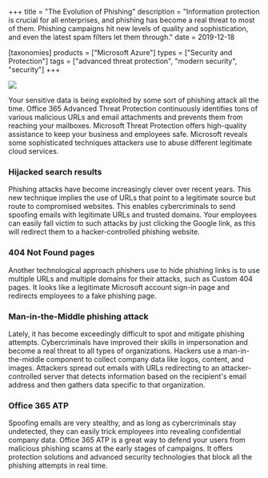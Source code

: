 +++
title = "The Evolution of Phishing"
description = "Information protection is crucial for all enterprises, and phishing has become a real threat to most of them. Phishing campaigns hit new levels of quality and sophistication, and even the latest spam filters let them through."
date = 2019-12-18

[taxonomies]
products = ["Microsoft Azure"]
types = ["Security and Protection"]
tags = ["advanced threat protection", "modern security", "security"]
+++

![](https://o365hq.com/images/637.jpg)

Your sensitive data is being exploited by some sort of phishing attack
all the time. Office 365 Advanced Threat Protection continuously
identifies tons of various malicious URLs and email attachments
and prevents them from reaching your mailboxes. Microsoft Threat
Protection offers high-quality assistance to keep your business and
employees safe. Microsoft reveals some sophisticated techniques
attackers use to abuse different legitimate cloud services.

### Hijacked search results

Phishing attacks have become increasingly clever over recent years. This
new technique implies the use of URLs that point to a
legitimate source but route to compromised websites. This enables 
cybercriminals to send spoofing emails with legitimate URLs and
trusted domains. Your employees can easily fall victim to such attacks
by just clicking the Google link, as this will redirect them to a
hacker-controlled phishing website.

### 404 Not Found pages

Another technological approach phishers use to hide phishing links is to
use multiple URLs and multiple domains for their attacks, such
as Custom 404 pages. It looks like a legitimate Microsoft account
sign-in page and redirects employees to a fake phishing page.

### Man-in-the-Middle phishing attack

Lately, it has become exceedingly difficult to spot and mitigate
phishing attempts. Cybercriminals have improved their skills in
impersonation and become a real threat to all types of organizations.
Hackers use a man-in-the-middle component to collect company data like
logos, content, and images. Attackers spread out emails with
URLs redirecting to an attacker-controlled server that detects
information based on the recipient's email address and then gathers
data specific to that organization.

### Office 365 ATP

Spoofing emails are very stealthy, and as long as cybercriminals stay
undetected, they can easily trick employees into revealing confidential
company data. Office 365 ATP is a great way to defend your
users from malicious phishing scams at the early stages of campaigns. It
offers protection solutions and advanced security technologies that
block all the phishing attempts in real time.
